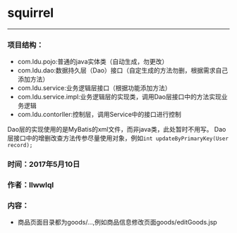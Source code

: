# squirrel

----------

### **项目结构：**

 - com.ldu.pojo:普通的java实体类（自动生成，勿更改）
 - com.ldu.dao:数据持久层（Dao）接口（自定生成的方法勿删，根据需求自己添加方法）
 - com.ldu.service:业务逻辑层接口（根据功能添加方法）
 - com.ldu.service.impl:业务逻辑层的实现类，调用Dao层接口中的方法实现业务逻辑
 - com.ldu.contorller:控制层，调用Service中的接口进行控制

Dao层的实现使用的是MyBatis的xml文件，而非java类，此处暂时不用写。
Dao层接口中的增删改查方法传参尽量使用对象，例如`int updateByPrimaryKey(User record);`


### 时间：2017年5月10日
### 作者：llwwlql
### 内容：  
- 商品页面目录都为goods/...,例如商品信息修改页面goods/editGoods.jsp
